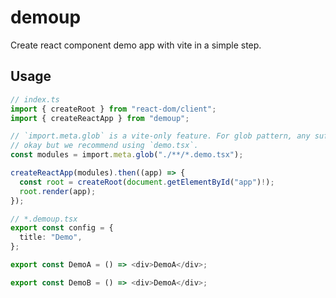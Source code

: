 # demoup

Create react component demo app with vite in a simple step.

## Usage

```ts
// index.ts
import { createRoot } from "react-dom/client";
import { createReactApp } from "demoup";

// `import.meta.glob` is a vite-only feature. For glob pattern, any suffix is
// okay but we recommend using `demo.tsx`.
const modules = import.meta.glob("./**/*.demo.tsx");

createReactApp(modules).then((app) => {
  const root = createRoot(document.getElementById("app")!);
  root.render(app);
});
```

```ts
// *.demoup.tsx
export const config = {
  title: "Demo",
};

export const DemoA = () => <div>DemoA</div>;

export const DemoB = () => <div>DemoA</div>;
```
